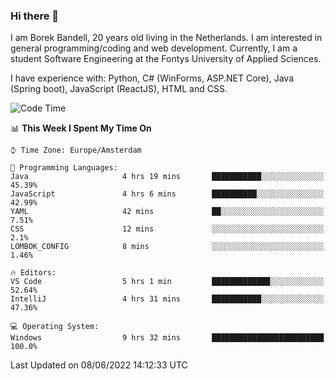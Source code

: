 ### Hi there 👋

I am Borek Bandell, 20 years old living in the Netherlands. I am interested in general programming/coding and web development. Currently, I am a student Software Engineering at the Fontys University of Applied Sciences.

I have experience with: Python, C# (WinForms, ASP.NET Core), Java (Spring boot), JavaScript (ReactJS), HTML and CSS.

<!--START_SECTION:waka-->
![Code Time](http://img.shields.io/badge/Code%20Time-175%20hrs%2016%20mins-blue)

📊 **This Week I Spent My Time On** 

```text
⌚︎ Time Zone: Europe/Amsterdam

💬 Programming Languages: 
Java                     4 hrs 19 mins       ███████████░░░░░░░░░░░░░░   45.39% 
JavaScript               4 hrs 6 mins        ██████████░░░░░░░░░░░░░░░   42.99% 
YAML                     42 mins             ██░░░░░░░░░░░░░░░░░░░░░░░   7.51% 
CSS                      12 mins             ░░░░░░░░░░░░░░░░░░░░░░░░░   2.1% 
LOMBOK_CONFIG            8 mins              ░░░░░░░░░░░░░░░░░░░░░░░░░   1.46%

🔥 Editors: 
VS Code                  5 hrs 1 min         █████████████░░░░░░░░░░░░   52.64% 
IntelliJ                 4 hrs 31 mins       ███████████░░░░░░░░░░░░░░   47.36%

💻 Operating System: 
Windows                  9 hrs 32 mins       █████████████████████████   100.0%

```


 Last Updated on 08/06/2022 14:12:33 UTC
<!--END_SECTION:waka-->

<!--**tcBorek2002/tcBorek2002** is a ✨ _special_ ✨ repository because its `README.md` (this file) appears on your GitHub profile.

Here are some ideas to get you started:

- 🔭 I’m currently working on ...
- 🌱 I’m currently learning ...
- 👯 I’m looking to collaborate on ...
- 🤔 I’m looking for help with ...
- 💬 Ask me about ...
- 📫 How to reach me: ...
- 😄 Pronouns: ...
- ⚡ Fun fact: ...
-->
